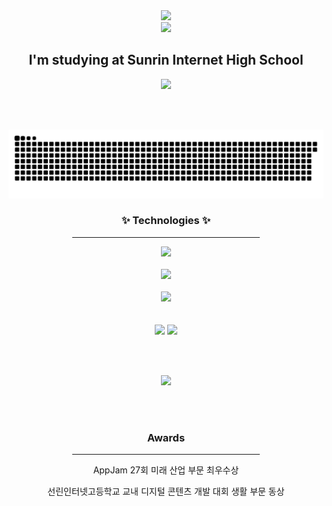 <div align="center">
	<img src="https://capsule-render.vercel.app/api?type=waving&color=timeGradient&height=180&section=header&text=Jeewon%20Kwon&fontSize=90" />
</div>

<div align="center">
	<img src="https://readme-typing-svg.demolab.com?font=Fira+Code&weight=600&duration=2000&size=24&pause=1000&color=4CF789&center=true&vCenter=true&width=435&lines=Hi+There!+%F0%9F%91%8B;I'm+Jeewon+Kwon!" />
</div>

<h2 align="center">I'm studying at Sunrin Internet High School</h2>

<div align="center">
	<img src="https://github-widgetbox.vercel.app/api/profile?username=jwkwon0817&data=followers,repositories,stars,commits" />
</div>

<br /><br />

<div align="center">
	<img src="https://github.com/jwkwon0817/jwkwon0817/blob/output/github-contribution-grid-snake-dark.svg" />
</div>

<h3 align="center">✨ Technologies ✨</h3>
<div align="center">
	<hr width="300px"/>
	<div>
		<div>
			<img src="https://skillicons.dev/icons?i=swift,react,nextjs" />
		</div>
		<br />
		<div>
			<img src="https://skillicons.dev/icons?i=spring,fastapi,nestjs,docker,cloudflare,gcp" />
		</div>
		<br />
		<div>
			<img src="https://skillicons.dev/icons?i=git,githubactions,yarn,bash,figma" />
		</div>
	</div>
<br /><br />


<div align="center">
	<img src="https://github-readme-stats.vercel.app/api?username=jwkwon0817&count_private=true&show_icons=true&theme=dracula&hide_border=true" />
	<img src="https://github-readme-stats.vercel.app/api/top-langs/?username=jwkwon0817&layout=compact&theme=dracula&hide_border=true&count_private=true" />
</div>

<br /><br />

<div align="center">
	<img src="http://mazassumnida.wtf/api/v2/generate_badge?boj=jwkwon"/>
</div>

<br /><br />

<h3 align="center">Awards</h3>
<div align="center">
	<hr width="300px" />
	<p>AppJam 27회 미래 산업 부문 최우수상</li>
	<p>선린인터넷고등학교 교내 디지털 콘텐츠 개발 대회 생활 부문 동상</li>
</ul>
